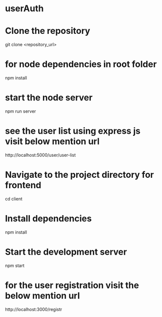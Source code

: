 # userAuth

# Clone the repository
git clone <repository_url>

# for node dependencies in root folder 
npm install

# start the node server 
npm run server 

# see the user list using express js visit below mention url
http://localhost:5000/user/user-list

# Navigate to the project directory for frontend
cd client 

# Install dependencies
npm install

# Start the development server
npm start

# for the user registration visit the below mention url 
http://localhost:3000/registr
